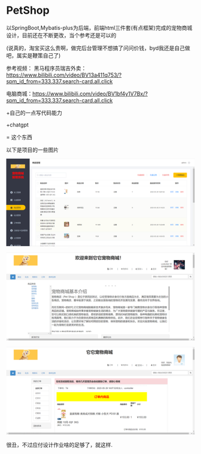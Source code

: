# PetShop
以SpringBoot,Mybatis-plus为后端，前端html三件套(有点框架)完成的宠物商城设计，目前还在不断更改，当个参考还是可以的


(说真的，淘宝买这么贵啊，做完后台管理不想搞了问问价钱，byd我还是自己做吧，属实是鞭策自己了)

参考视频：
  黑马程序员瑞吉外卖：https://www.bilibili.com/video/BV13a411q753/?spm_id_from=333.337.search-card.all.click
  
  电脑商城：https://www.bilibili.com/video/BV1bf4y1V7Bx/?spm_id_from=333.337.search-card.all.click
  
  +自己的一点写代码能力
  
  +chatgpt
  
  = 这个东西
  
  以下是项目的一些图片
  
![image](https://github.com/sansuoa/PetShop/blob/master/picture/1.png)

![image](https://github.com/sansuoa/PetShop/blob/master/picture/2.png)

![image](https://github.com/sansuoa/PetShop/blob/master/picture/3.png)

很丑，不过应付设计作业啥的足够了，就这样.
